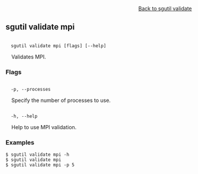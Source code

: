 <div id="readme" class="Box-body readme blob js-code-block-container">
<article class="markdown-body entry-content p-3 p-md-6" itemprop="text">
<p align="right">
<a href="https://github.com/fpgasystems/hacc/blob/main/cli/docs/sgutil-validate.md#sg-validate">Back to sgutil validate</a>
</p>

## sgutil validate mpi

<code>
  sgutil validate mpi [flags] [--help]
</code>
<p>
  &nbsp; &nbsp; Validates MPI.
</p>

### Flags
<code>
  -p, --processes <string>
</code>
<p>
  &nbsp; &nbsp; Specify the number of processes to use.
</p>

<code>
  -h, --help <string>
</code>
<p>
  &nbsp; &nbsp; Help to use MPI validation.
</p>

### Examples
```
$ sgutil validate mpi -h
$ sgutil validate mpi
$ sgutil validate mpi -p 5
```